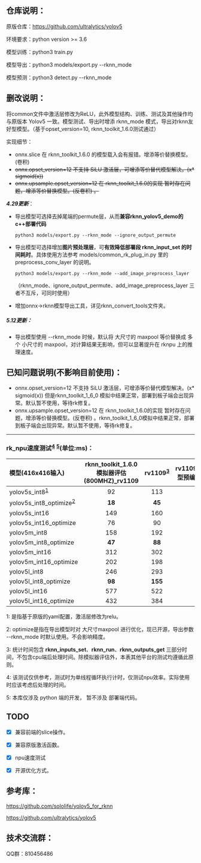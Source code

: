 ## 仓库说明：

原版仓库：https://github.com/ultralytics/yolov5

环境要求：python version >= 3.6

模型训练：python3 train.py

模型导出：python3 models/export.py --rknn_mode

模型预测：python3 detect.py --rknn_mode



## 删改说明：

​		将common文件中激活层修改为ReLU，此外模型结构、训练、测试及其他操作均与原版本 Yolov5 一致。模型测试、导出时增添 rknn_mode 模式，导出对rknn友好型模型。（基于opset_version=10, rknn_toolkit_1.6.0测试通过）

实现细节：

- onnx.slice 在 rknn_toolkit_1.6.0 的模型载入会有报错。增添等价替换模型。(卷积)
- ~~onnx.opset_version=12 不支持 SiLU 激活层，可增添等价替代模型解决。(x* sigmoid(x))~~
- ~~onnx.upsample.opset_version=12 在 rknn_toolkit_1.6.0的实现 暂时存在问题，增添等价替换模型。(反卷积) 。~~



***4.29更新***：

- 导出模型可选择去掉尾端的permute层，从而**兼容rknn_yolov5_demo的c++部署代码**

  `python3 models/export.py --rknn_mode --ignore_output_permute`

- 导出模型可选择增加**图片预处理层**，可**有效降低部署段 rknn_input_set 的时间耗时**。具体使用方法参考 models/common_rk_plug_in.py 里的 preprocess_conv_layer 的说明。

  `python3 models/export.py --rknn_mode --add_image_preprocess_layer`

  （rknn_mode、ignore_output_permute、add_image_preprocess_layer 三者不互斥，可同时使用）

- 增加onnx->rknn模型导出工具，详见rknn_convert_tools文件夹。



##### *5.12更新*：

- 导出模型使用 --rknn_mode 时候，默认将 大尺寸的 maxpool 等价替换成 多个 小尺寸的 maxpool，对计算结果无影响，但可以显著提升在 rknpu 上的推理速度。



## 已知问题说明(不影响目前使用)：

- onnx.opset_version=12 不支持 SiLU 激活层，可增添等价替代模型解决。(x* sigmoid(x)) 但是rknn_toolkit_1_6_0 模拟中结果正常，部署到板子端会出现异常。默认暂不使用，等待rk修复。
-  onnx.upsample.opset_version=12 在 rknn_toolkit_1.6.0的实现 暂时存在问题，增添等价替换模型。(反卷积) 。rknn_toolkit_1_6_0模拟中结果正常，部署到板子端会出现异常。默认暂不使用，等待rk修复。



------

### rk_npu速度测试<sup>[4](#脚注4)</sup> <sup>[5](#脚注5)</sup>(单位:ms)：

| 模型(416x416输入)         | rknn_toolkit_1.6.0模拟器评估(800MHZ)_rv1109 | rv1109<sup>[3](#脚注3)</sup> | rv1109(模型预编译) | rv1126  | rv1126(模型预编译) | rknn_toolkit_1.6.0模拟器评估(800MHZ)_rk1808 | rk1808 | rk1808(模型预编译) |
| :---------------------- | :-----------------------------------------: | :-------: | ------------------ | :-----: | :----------------: | :-----------------------------------------: | :----: | :----------------: |
| yolov5s_int8<sup>[1](#脚注1)</sup> |                     92                      |    113    |                    |   80    |         77         |                     89                      |   83   |         81         |
| yolov5s_int8_optimize<sup>[2](#脚注2)</sup> |                   **18**                    |  **45**   |                    | **36**  |       **33**       |                   **15**                    | **30** |       **29**       |
| yolov5s_int16           |                     149                     |    160    |                    |   110   |        108         |                     106                     |  178   |        174         |
| yolov5s_int16_optimize  |                     76                      |    90     |                    |   67    |         64         |                     32                      |  126   |        122         |
| yolov5m_int8            |                     158                     |    192    |                    |   132   |        120         |                     144                     |  132   |        123         |
| yolov5m_int8_optimize   |                   **47**                    |  **88**   |                    | **66**  |       **55**       |                   **33**                    | **54** |       **45**       |
| yolov5m_int16           |                     312                     |    302    |                    |   212   |        202         |                     187                     |  432   |        418         |
| yolov5m_int16_optimize  |                     202                     |    198    |                    |   147   |        137         |                     76                      |  354   |        344         |
| yolov5l_int8            |                     246                     |    293    |                    |   199   |                    |                     214                     |  192   |                    |
| yolov5l_int8_optimize   |                   **98**                    |  **155**  |                    | **110** |                    |                   **66**                    | **88** |                    |
| yolov5l_int16           |                     577                     |    522    |                    |   362   |                    |                     301                     |  697   |                    |
| yolov5l_int16_optimize  |                     432                     |    384    |                    |   275   |                    |                     154                     |  592   |                    |

<a name="脚注1">1</a>: 是指基于原版的yaml配置，激活层修改为relu。

<a name="脚注2">2</a>: optimize是指在导出模型时对 大尺寸maxpool 进行优化，现已开源，导出参数 --rknn_mode 时默认使用。不会影响精度。

<a name="脚注3">3</a>: 统计时间包含 **rknn_inputs_set**、**rknn_run**、**rknn_outputs_get** 三部分时间，不包含cpu端后处理时间。除模拟器评估外，本表其他平台的测试均遵循此原则。

<a name="脚注4">4</a>: 该测试仅供参考，测试时为单线程循环执行计时，仅测试npu效率。实际使用时应该考虑后处理的时间。

<a name="脚注5">5</a>: 本库仅涉及 python 端的开发， 暂不涉及 部署端代码。





## TODO

- [x] 兼容前端的slice操作。
- [x] 兼容原版激活函数。
- [x] npu速度测试
- [x] 开源优化方式。



## 参考库：

https://github.com/soloIife/yolov5_for_rknn

https://github.com/ultralytics/yolov5



## 技术交流群：

QQ群：810456486

